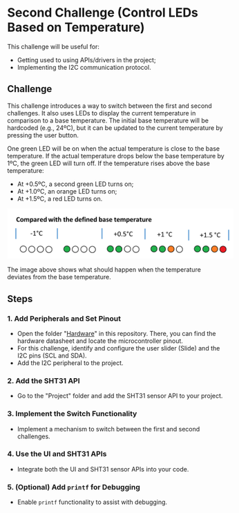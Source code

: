 # Second Challenge (Control LEDs Based on Temperature)

This challenge will be useful for:
- Getting used to using APIs/drivers in the project;
- Implementing the I2C communication protocol.

## Challenge

This challenge introduces a way to switch between the first and second challenges. It also uses LEDs to display the current temperature in comparison to a base temperature. The initial base temperature will be hardcoded (e.g., 24ºC), but it can be updated to the current temperature by pressing the user button.

One green LED will be on when the actual temperature is close to the base temperature. If the actual temperature drops below the base temperature by 1ºC, the green LED will turn off. If the temperature rises above the base temperature:
- At +0.5ºC, a second green LED turns on;
- At +1.0ºC, an orange LED turns on;
- At +1.5ºC, a red LED turns on.

<p align="center">
  <img src="../../Documents/Images/Second_challenge.png" style="background-color: white; padding: 10px;">
</p>

The image above shows what should happen when the temperature deviates from the base temperature.

## Steps

### 1. Add Peripherals and Set Pinout
- Open the folder "[Hardware](../../Hardware/)" in this repository. There, you can find the hardware datasheet and locate the microcontroller pinout.
- For this challenge, identify and configure the user slider (Slide) and the I2C pins (SCL and SDA).
- Add the I2C peripheral to the project.

### 2. Add the SHT31 API
- Go to the "Project" folder and add the SHT31 sensor API to your project.

### 3. Implement the Switch Functionality
- Implement a mechanism to switch between the first and second challenges.

### 4. Use the UI and SHT31 APIs
- Integrate both the UI and SHT31 sensor APIs into your code.

### 5. (Optional) Add `printf` for Debugging
- Enable `printf` functionality to assist with debugging.

